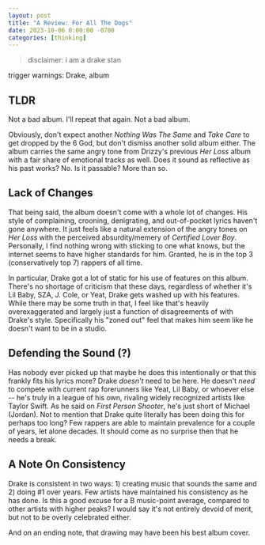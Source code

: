 ```yaml
---
layout: post
title: "A Review: For All The Dogs"
date: 2023-10-06 0:00:00 -0700
categories: [thinking]
---
```


<script src="https://cdn.mathjax.org/mathjax/latest/MathJax.js?config=TeX-AMS-MML_HTMLorMML" type="text/javascript"></script>

> disclaimer: i am a drake stan

trigger warnings: Drake, album

## TLDR

Not a bad album. I'll repeat that again. Not a bad album.

Obviously, don't expect another _Nothing Was The Same_ and _Take Care_ to get dropped by the 6 God, but don't dismiss another solid album either. The album carries the same angry tone from Drizzy's previous _Her Loss_ album with a fair share of emotional tracks as well. Does it sound as reflective as his past works? No. Is it passable? More than so.

## Lack of Changes

That being said, the album doesn't come with a whole lot of changes. His style of complaining, crooning, denigrating, and out-of-pocket lyrics haven't gone anywhere. It just feels like a natural extension of the angry tones on _Her Loss_ with the perceived absurdity/memery of _Certified Lover Boy_. Personally, I find nothing wrong with sticking to one what knows, but the internet seems to have higher standards for him. Granted, he is in the top 3 (conservatively top 7) rappers of all time.

In particular, Drake got a lot of static for his use of features on this album. There's no shortage of criticism that these days, regardless of whether it's Lil Baby, SZA, J. Cole, or Yeat, Drake gets washed up with his features. While there may be some truth in that, I feel like that's heavily overexaggerated and largely just a function of disagreements of with Drake's style. Specifically his "zoned out" feel that makes him seem like he doesn't want to be in a studio.

## Defending the Sound (?)

Has nobody ever picked up that maybe he does this intentionally or that this frankly fits his lyrics more? Drake _doesn't_ need to be here. He doesn't _need_ to compete with current rap forerunners like Yeat, Lil Baby, or whoever else -- he's truly in a league of his own, rivaling widely recognized artists like Taylor Swift. As he said on _First Person Shooter_, he's just short of Michael (Jordan). Not to mention that Drake quite literally has been doing this for perhaps too long? Few rappers are able to maintain prevalence for a couple of years, let alone decades. It should come as no surprise then that he needs a break.

## A Note On Consistency

Drake is consistent in two ways: 1) creating music that sounds the same and 2) doing #1 over years. Few artists have maintained his consistency as he has done. Is this a good excuse for a B music-point average, compared to other artists with higher peaks? I would say it's not entirely devoid of merit, but not to be overly celebrated either.

And on an ending note, that drawing may have been his best album cover.
